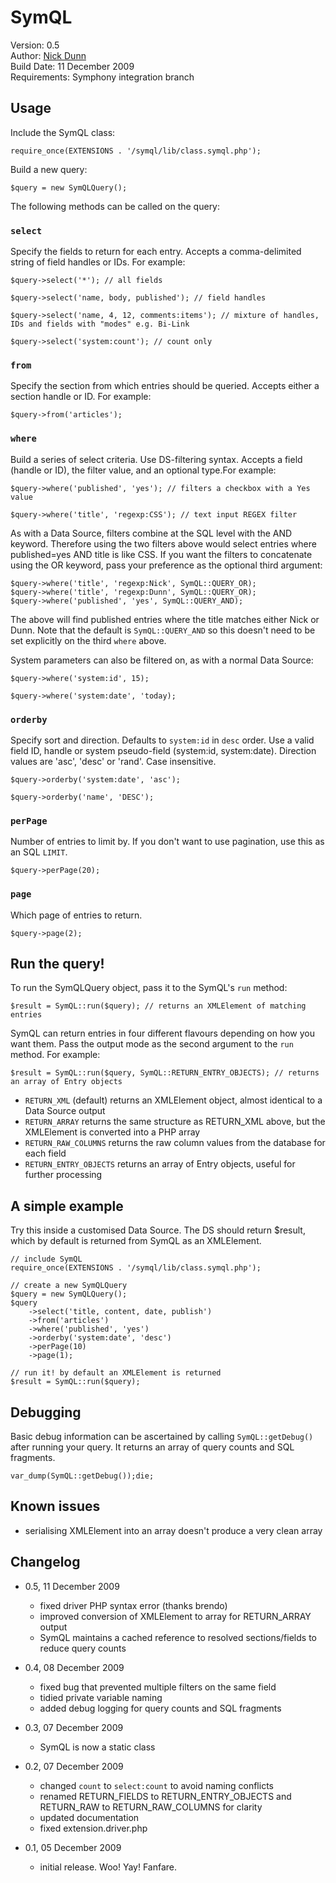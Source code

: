 # SymQL
Version: 0.5  
Author: [Nick Dunn](http://nick-dunn.co.uk)  
Build Date: 11 December 2009  
Requirements: Symphony integration branch

## Usage
Include the SymQL class:

	require_once(EXTENSIONS . '/symql/lib/class.symql.php');

Build a new query:

	$query = new SymQLQuery();

The following methods can be called on the query:

### `select`
Specify the fields to return for each entry. Accepts a comma-delimited string of field handles or IDs. For example:

	$query->select('*'); // all fields

	$query->select('name, body, published'); // field handles

	$query->select('name, 4, 12, comments:items'); // mixture of handles, IDs and fields with "modes" e.g. Bi-Link

	$query->select('system:count'); // count only

### `from`
Specify the section from which entries should be queried. Accepts either a section handle or ID. For example:

	$query->from('articles');

### `where`
Build a series of select criteria. Use DS-filtering syntax. Accepts a field (handle or ID), the filter value, and an optional type.For example:

	$query->where('published', 'yes'); // filters a checkbox with a Yes value

	$query->where('title', 'regexp:CSS'); // text input REGEX filter

As with a Data Source, filters combine at the SQL level with the AND keyword. Therefore using the two filters above would select entries where published=yes AND title is like CSS. If you want the filters to concatenate using the OR keyword, pass your preference as the optional third argument:

	$query->where('title', 'regexp:Nick', SymQL::QUERY_OR);
	$query->where('title', 'regexp:Dunn', SymQL::QUERY_OR);
	$query->where('published', 'yes', SymQL::QUERY_AND);

The above will find published entries where the title matches either Nick or Dunn. Note that the default is `SymQL::QUERY_AND` so this doesn't need to be set explicitly on the third `where` above.

System parameters can also be filtered on, as with a normal Data Source:

	$query->where('system:id', 15);

	$query->where('system:date', 'today);

### `orderby`
Specify sort and direction. Defaults to `system:id` in `desc` order. Use a valid field ID, handle or system pseudo-field (system:id, system:date). Direction values are 'asc', 'desc' or 'rand'. Case insensitive. 

	$query->orderby('system:date', 'asc');

	$query->orderby('name', 'DESC');

### `perPage`
Number of entries to limit by. If you don't want to use pagination, use this as an SQL `LIMIT`.

	$query->perPage(20);

### `page`
Which page of entries to return.

	$query->page(2);

## Run the query!
To run the SymQLQuery object, pass it to the SymQL's `run` method:

	$result = SymQL::run($query); // returns an XMLElement of matching entries

SymQL can return entries in four different flavours depending on how you want them. Pass the output mode as the second argument to the `run` method. For example:

	$result = SymQL::run($query, SymQL::RETURN_ENTRY_OBJECTS); // returns an array of Entry objects

* `RETURN_XML` (default) returns an XMLElement object, almost identical to a Data Source output
* `RETURN_ARRAY` returns the same structure as RETURN_XML above, but the XMLElement is converted into a PHP array
* `RETURN_RAW_COLUMNS` returns the raw column values from the database for each field
* `RETURN_ENTRY_OBJECTS` returns an array of Entry objects, useful for further processing

## A simple example
Try this inside a customised Data Source. The DS should return $result, which by default is returned from SymQL as an XMLElement.

	// include SymQL
	require_once(EXTENSIONS . '/symql/lib/class.symql.php');

	// create a new SymQLQuery
	$query = new SymQLQuery();
	$query
		->select('title, content, date, publish')
		->from('articles')
		->where('published', 'yes')
		->orderby('system:date', 'desc')
		->perPage(10)
		->page(1);

	// run it! by default an XMLElement is returned
	$result = SymQL::run($query);

## Debugging
Basic debug information can be ascertained by calling `SymQL::getDebug()` after running your query. It returns an array of query counts and SQL fragments.

	var_dump(SymQL::getDebug());die;

## Known issues
* serialising XMLElement into an array doesn't produce a very clean array

## Changelog

* 0.5, 11 December 2009
	* fixed driver PHP syntax error (thanks brendo)
	* improved conversion of XMLElement to array for RETURN_ARRAY output
	* SymQL maintains a cached reference to resolved sections/fields to reduce query counts

* 0.4, 08 December 2009
	* fixed bug that prevented multiple filters on the same field
	* tidied private variable naming
	* added debug logging for query counts and SQL fragments

* 0.3, 07 December 2009
	* SymQL is now a static class

* 0.2, 07 December 2009
	* changed `count` to `select:count` to avoid naming conflicts
	* renamed RETURN_FIELDS to RETURN_ENTRY_OBJECTS and RETURN_RAW to RETURN_RAW_COLUMNS for clarity
	* updated documentation
	* fixed extension.driver.php

* 0.1, 05 December 2009
	* initial release. Woo! Yay! Fanfare.